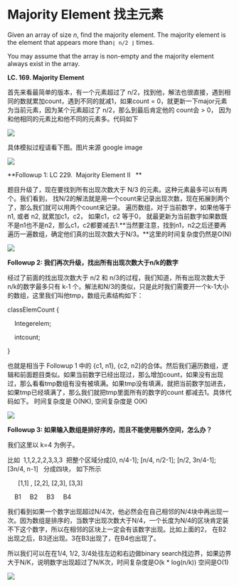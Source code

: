 # Majority Element 找主元素

Given an array of size _n_, find the majority element. The majority element is the element that appears more than`⌊ n/2 ⌋` times.

You may assume that the array is non-empty and the majority element always exist in the array.

  


**LC. 169. Majority Element**

首先来看最简单的版本，有一个元素超过了 n/2，找到他，解法也很直接，遇到相同的数就累加count，遇到不同的就减1，如果count = 0，就更新一下major元素为当前元素，因为某个元素超过了 n/2，那么到最后肯定他的 count会 &gt; 0， 因为和他相同的元素比和他不同的元素多。代码如下

  


![](http://mmbiz.qpic.cn/mmbiz_png/PwUnHgDiafaG5hsjF4czNBaOg7w6pgwMY46FLvrb1Q0MHsgN2ehofFiak3QWYzgk6Axo2TG3vy5XGM7akLriaYdog/640?wx_fmt=png&tp=webp&wxfrom=5&wx_lazy=1)

具体模拟过程请看下图。图片来源 google image

![](http://mmbiz.qpic.cn/mmbiz_png/PwUnHgDiafaG5hsjF4czNBaOg7w6pgwMYMydDl1vNWaUVOLDibcgydVtuSgZjbMmgtNibYGvLTKYtUnNQNdicnBkEw/640?wx_fmt=png&tp=webp&wxfrom=5&wx_lazy=1)

  


  


**Followup 1: LC 229.  Majority Element II   **

题目升级了，现在要找到所有出现次数大于 N/3 的元素。这种元素最多可以有两个。我们看到， 找N/2的解法就是用一个count来记录出现次数，现在拓展到两个了，那么我们就可以用两个count来记录。 遍历数组，对于当前数字，如果他等于n1, 或者 n2, 就累加c1，c2， 如果c1，c2 等于0， 就最更新为当前数字如果数既不是n1也不是n2，那么c1，c2都要减去1.**当然要注意，找到n1，n2之后还要再遍历一遍数组，确定他们真的出现次数大于N/3。**这里的时间复杂度仍然是O\(N\)

  


![](http://mmbiz.qpic.cn/mmbiz_png/PwUnHgDiafaG5hsjF4czNBaOg7w6pgwMYYAlvxfBehb8RgAgqb61BlVZMX2BCf2LSqEn6O1ZXrS0XCAWtnSs2Dw/640?wx_fmt=png&tp=webp&wxfrom=5&wx_lazy=1)

  


  


**Followup 2: 我们再次升级，找出所有出现次数大于n/k的数字**

经过了前面的找出现次数大于 n/2 和 n/3的过程，我们知道，所有出现次数大于 n/k的数字最多只有 k-1 个。解法和N/3的类似，只是此时我们需要开一个k-1大小的数组，这里我们叫他tmp，数组元素结构如下：  


classElemCount {

    Integerelem;

    intcount;

}

也就是相当于 Followup 1 中的 {c1, n1}, {c2, n2}的合体。然后我们遍历数组，逻辑和前面题目类似。如果当前数字已经出现过，那么增加count，如果没有出现过，那么看看tmp数组有没有被填满。如果tmp没有填满，就把当前数字加进去，如果tmp已经填满了，那么我们就把tmp里面所有的数字的count 都减去1。具体代码如下。 时间复杂度是 O\(NK\), 空间复杂度是 O\(K\)

  


![](http://mmbiz.qpic.cn/mmbiz_png/PwUnHgDiafaG5hsjF4czNBaOg7w6pgwMYFESbnu5hCLTdflaNTEPYKjB7HzsAW55kI9OHeNWibslYtzIArEp6iavg/640?wx_fmt=png&tp=webp&wxfrom=5&wx_lazy=1)

  


**Followup 3: 如果输入数组是排好序的，而且不能使用额外空间，怎么办？**

我们这里以 k=4 为例子。

比如  1,1,2,2,2,3,3,3  把整个区域分成\[0, n/4-1\]; \[n/4, n/2-1\]; \[n/2, 3n/4-1\]; \[3n/4, n-1\]   分成四块， 如下所示

  


      \[1,1\] , \[2,2\], \[2,3\], \[3,3\]

     B1     B2     B3     B4

  


我们看到如果一个数字出现超过N/4次，他必然会在自己相邻的N/4块中再出现一次。因为数组是排序的，当数字出现次数大于N/4，一个长度为N/4的区块肯定装不下这个数字，所以在相邻的区块上一定会有该数字出现。比如上面的2， 在B2出现之后，B3还出现。3在B3出现了，在B4也出现了。

  


所以我们可以在在1/4, 1/2, 3/4处往左边和右边做binary search找边界，如果边界大于N/K，说明数字出现超过了N/K次，时间复杂度是O\(k \* log\(n/k\)\) 空间是O\(1\)  


  


![](http://mmbiz.qpic.cn/mmbiz_png/PwUnHgDiafaG5hsjF4czNBaOg7w6pgwMYYzSnROmEO1O8iaR4uOb0yWibjciaRMNh5xNFDibr3Fw8CgBG1NeRfsvOEg/640?wx_fmt=png&tp=webp&wxfrom=5&wx_lazy=1)

  


  


